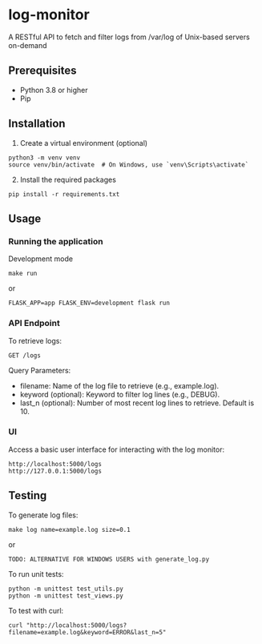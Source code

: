# log-monitor
A RESTful API to fetch and filter logs from /var/log of Unix-based servers on-demand

## Prerequisites
- Python 3.8 or higher
- Pip

## Installation
1. Create a virtual environment (optional)
```
python3 -m venv venv
source venv/bin/activate  # On Windows, use `venv\Scripts\activate`
```
2. Install the required packages
```
pip install -r requirements.txt
```

## Usage
### Running the application
Development mode
```
make run
```
or
```
FLASK_APP=app FLASK_ENV=development flask run
```
### API Endpoint
To retrieve logs:

`GET /logs`

Query Parameters:

- filename: Name of the log file to retrieve (e.g., example.log).
- keyword (optional): Keyword to filter log lines (e.g., DEBUG).
- last_n (optional): Number of most recent log lines to retrieve. Default is 10.

### UI
Access a basic user interface for interacting with the log monitor:
```
http://localhost:5000/logs
http://127.0.0.1:5000/logs
```

## Testing
To generate log files:
```
make log name=example.log size=0.1
```
or
```
TODO: ALTERNATIVE FOR WINDOWS USERS with generate_log.py
```

To run unit tests:
```
python -m unittest test_utils.py
python -m unittest test_views.py
```

To test with curl:
```
curl "http://localhost:5000/logs?filename=example.log&keyword=ERROR&last_n=5"
```
